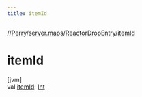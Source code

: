 ```yaml
---
title: itemId
---
```

//[Perry](../../../index.html)/[server.maps](../index.html)/[ReactorDropEntry](index.html)/[itemId](item-id.html)



# itemId



[jvm]\
val [itemId](item-id.html): [Int](https://kotlinlang.org/api/latest/jvm/stdlib/kotlin/-int/index.html)




